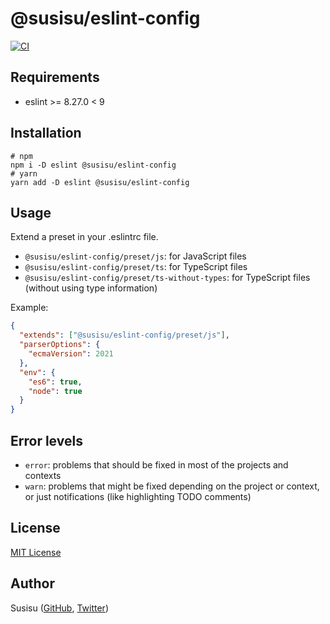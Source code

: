# @susisu/eslint-config
[![CI](https://github.com/susisu/eslint-config/workflows/CI/badge.svg)](https://github.com/susisu/eslint-config/actions?query=workflow%3ACI)

## Requirements
- eslint >= 8.27.0 < 9

## Installation
``` shell
# npm
npm i -D eslint @susisu/eslint-config
# yarn
yarn add -D eslint @susisu/eslint-config
```

## Usage
Extend a preset in your .eslintrc file.

- `@susisu/eslint-config/preset/js`: for JavaScript files
- `@susisu/eslint-config/preset/ts`: for TypeScript files
- `@susisu/eslint-config/preset/ts-without-types`: for TypeScript files (without using type information)

Example:

``` json
{
  "extends": ["@susisu/eslint-config/preset/js"],
  "parserOptions": {
    "ecmaVersion": 2021
  },
  "env": {
    "es6": true,
    "node": true
  }
}
```

## Error levels
- `error`: problems that should be fixed in most of the projects and contexts
- `warn`: problems that might be fixed depending on the project or context, or just notifications (like highlighting TODO comments)

## License
[MIT License](http://opensource.org/licenses/mit-license.php)

## Author
Susisu ([GitHub](https://github.com/susisu), [Twitter](https://twitter.com/susisu2413))
